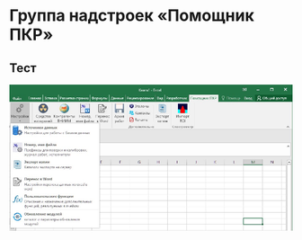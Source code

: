 # Группа надстроек «Помощник ПКР»
## Тест
![Title](https://github.com/akolodka/VBA/blob/main/resources/helper_ribbonMenu.png)

